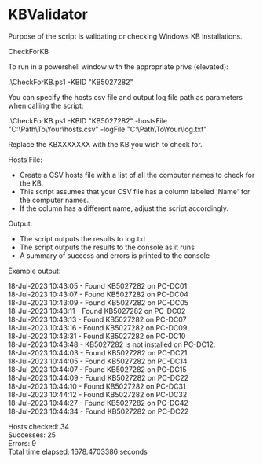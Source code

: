 # KBValidator

Purpose of the script is validating or checking Windows KB installations.

CheckForKB

To run in a powershell window with the appropriate privs (elevated):

.\CheckForKB.ps1 -KBID "KB5027282"

You can specify the hosts csv file and output log file path as parameters when calling the script:

.\CheckForKB.ps1 -KBID "KB5027282" -hostsFile "C:\Path\To\Your\hosts.csv" -logFile "C:\Path\To\Your\log.txt"

Replace the KBXXXXXXX with the KB you wish to check for.

Hosts File:

- Create a CSV hosts file with a list of all the computer names to check for the KB. 
- This script assumes that your CSV file has a column labeled 'Name' for the computer names. 
- If the column has a different name, adjust the script accordingly. 

Output:

- The script outputs the results to log.txt
- The script outputs the results to the console as it runs
- A summary of success and errors is printed to the console

Example output:

18-Jul-2023 10:43:05 - Found KB5027282 on PC-DC01<br>
18-Jul-2023 10:43:07 - Found KB5027282 on PC-DC04<br>
18-Jul-2023 10:43:09 - Found KB5027282 on PC-DC05<br>
18-Jul-2023 10:43:11 - Found KB5027282 on PC-DC02<br>
18-Jul-2023 10:43:13 - Found KB5027282 on PC-DC07<br>
18-Jul-2023 10:43:16 - Found KB5027282 on PC-DC09<br>
18-Jul-2023 10:43:31 - Found KB5027282 on PC-DC10<br>
18-Jul-2023 10:43:48 - KB5027282 is not installed on PC-DC12.<br>
18-Jul-2023 10:44:03 - Found KB5027282 on PC-DC21<br>
18-Jul-2023 10:44:05 - Found KB5027282 on PC-DC14<br>
18-Jul-2023 10:44:07 - Found KB5027282 on PC-DC15<br>
18-Jul-2023 10:44:09 - Found KB5027282 on PC-DC22<br>
18-Jul-2023 10:44:10 - Found KB5027282 on PC-DC31<br>
18-Jul-2023 10:44:12 - Found KB5027282 on PC-DC32<br>
18-Jul-2023 10:44:27 - Found KB5027282 on PC-DC42<br>
18-Jul-2023 10:44:34 - Found KB5027282 on PC-DC22<br>

Hosts checked: 34<br>
Successes: 25<br>
Errors: 9<br>
Total time elapsed: 1678.4703386 seconds<br>



